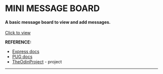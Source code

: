 # MINI MESSAGE BOARD

#### A basic message board to view and add messages.

[Click to view](mini-message-board-bsil.onrender.com)

**REFERENCE:**
  - [Express docs](https://expressjs.com/en/5x/api.html)
  - [PUG docs](https://pugjs.org/api/getting-started.html)
  - [TheOdinProject](https://www.theodinproject.com/lessons/nodejs-mini-message-board) - project
  
<hr>
